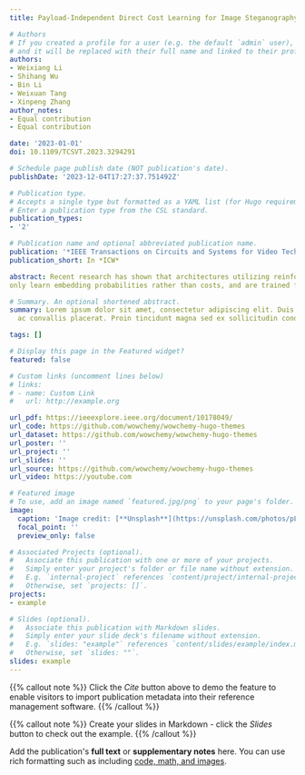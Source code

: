 ```yaml
---
title: Payload-Independent Direct Cost Learning for Image Steganography

# Authors
# If you created a profile for a user (e.g. the default `admin` user), write the username (folder name) here
# and it will be replaced with their full name and linked to their profile.
authors:
- Weixiang Li
- Shihang Wu
- Bin Li
- Weixuan Tang
- Xinpeng Zhang
author_notes:
- Equal contribution
- Equal contribution

date: '2023-01-01'
doi: 10.1109/TCSVT.2023.3294291

# Schedule page publish date (NOT publication's date).
publishDate: '2023-12-04T17:27:37.751492Z'

# Publication type.
# Accepts a single type but formatted as a YAML list (for Hugo requirements).
# Enter a publication type from the CSL standard.
publication_types:
- '2'

# Publication name and optional abbreviated publication name.
publication: '*IEEE Transactions on Circuits and Systems for Video Technology*'
publication_short: In *ICW*

abstract: Recent research has shown that architectures utilizing reinforcement learning(RL) are effective in cost-based image steganography. However, these architectures
only learn embedding probabilities rather than costs, and are trained for a speciﬁc embedding payload, making it difﬁcult to extend the trained model to serve other payloads. In this paper, we propose a payload-independent cost learning framework using RL called PICO-RL. This framework directly learns universal costs that can be applied to any payload. PICO-RL incorporates an optimal probability approximation(OPA) module that can calculate the required probability map for embedding simulation directly from a learned cost map for any payload, eliminating the need for timeconsuming searches for a valid probability scaling parameter. Additionally, PICO-RL uses an advanced steganalysis environment network to provide more effective reward feedback for learning. During RL training, the learned cost maps of different payloads converge and eventually become similar under the OPA constraint, resulting in payload independence. Experimental results demonstrate that a well-trained PICO-RL model, which acts as a universal cost function, deﬁnes costs with superior security performance against steganalysis and has better coding compatibility when encoding with practical steganographic codes.

# Summary. An optional shortened abstract.
summary: Lorem ipsum dolor sit amet, consectetur adipiscing elit. Duis posuere tellus
  ac convallis placerat. Proin tincidunt magna sed ex sollicitudin condimentum.

tags: []

# Display this page in the Featured widget?
featured: false

# Custom links (uncomment lines below)
# links:
# - name: Custom Link
#   url: http://example.org

url_pdf: https://ieeexplore.ieee.org/document/10178049/
url_code: https://github.com/wowchemy/wowchemy-hugo-themes
url_dataset: https://github.com/wowchemy/wowchemy-hugo-themes
url_poster: ''
url_project: ''
url_slides: ''
url_source: https://github.com/wowchemy/wowchemy-hugo-themes
url_video: https://youtube.com

# Featured image
# To use, add an image named `featured.jpg/png` to your page's folder.
image:
  caption: 'Image credit: [**Unsplash**](https://unsplash.com/photos/pLCdAaMFLTE)'
  focal_point: ''
  preview_only: false

# Associated Projects (optional).
#   Associate this publication with one or more of your projects.
#   Simply enter your project's folder or file name without extension.
#   E.g. `internal-project` references `content/project/internal-project/index.md`.
#   Otherwise, set `projects: []`.
projects:
- example

# Slides (optional).
#   Associate this publication with Markdown slides.
#   Simply enter your slide deck's filename without extension.
#   E.g. `slides: "example"` references `content/slides/example/index.md`.
#   Otherwise, set `slides: ""`.
slides: example
---
```


{{% callout note %}}
Click the _Cite_ button above to demo the feature to enable visitors to import publication metadata into their reference management software.
{{% /callout %}}

{{% callout note %}}
Create your slides in Markdown - click the _Slides_ button to check out the example.
{{% /callout %}}

Add the publication's **full text** or **supplementary notes** here. You can use rich formatting such as including [code, math, and images](https://wowchemy.com/docs/content/writing-markdown-latex/).
